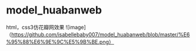 # model_huabanweb
html，css3仿花瓣网效果
![image]（https://github.com/isabellebaby007/model_huabanweb/blob/master/%E6%95%88%E6%9E%9C%E5%9B%BE.png）
